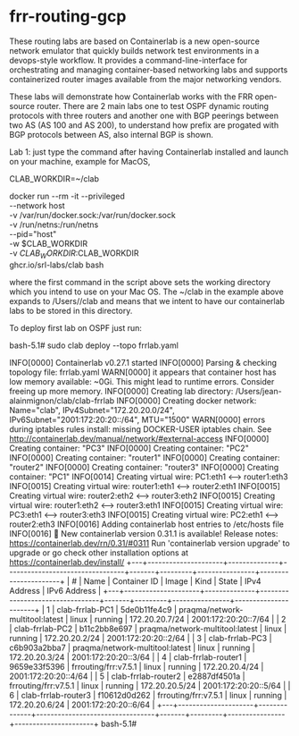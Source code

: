 # frr-routing-gcp
These routing labs are based on Containerlab is a new open-source network emulator that quickly builds network test environments in a devops-style workflow. 
It provides a command-line-interface for orchestrating and managing container-based networking labs and supports containerized router images available
from the major networking vendors.

These labs will demonstrate how Containerlab works with the FRR open-source router. There are 2 main labs one to test OSPF dynamic routing protocols with 
three routers and another one with BGP peerings between two AS (AS 100 and AS 200), to understand how prefix are progated with BGP protocols between AS, 
also internal BGP is shown.  

Lab 1: just type the command after having Containerlab installed and launch on your machine, example for MacOS, 

CLAB_WORKDIR=~/clab

docker run --rm -it --privileged \
    --network host \
    -v /var/run/docker.sock:/var/run/docker.sock \
    -v /run/netns:/run/netns \
    --pid="host" \
    -w $CLAB_WORKDIR \
    -v $CLAB_WORKDIR:$CLAB_WORKDIR \
    ghcr.io/srl-labs/clab bash
    
where the first command in the script above sets the working directory which you intend to use on your Mac OS. The ~/clab in the example above expands to /Users/<username>/clab and means that we intent to have our containerlab labs to be stored in this directory.

To deploy first lab on OSPF just run: 

bash-5.1# sudo clab deploy --topo frrlab.yaml

INFO[0000] Containerlab v0.27.1 started
INFO[0000] Parsing & checking topology file: frrlab.yaml
WARN[0000] it appears that container host has low memory available: ~0Gi. This might lead to runtime errors. Consider freeing up more memory.
INFO[0000] Creating lab directory: /Users/jean-alainmignon/clab/clab-frrlab
INFO[0000] Creating docker network: Name="clab", IPv4Subnet="172.20.20.0/24", IPv6Subnet="2001:172:20:20::/64", MTU="1500"
WARN[0000] errors during iptables rules install: missing DOCKER-USER iptables chain. See http://containerlab.dev/manual/network/#external-access
INFO[0000] Creating container: "PC3"
INFO[0000] Creating container: "PC2"
INFO[0000] Creating container: "router1"
INFO[0000] Creating container: "router2"
INFO[0000] Creating container: "router3"
INFO[0000] Creating container: "PC1"
INFO[0014] Creating virtual wire: PC1:eth1 <--> router1:eth3
INFO[0015] Creating virtual wire: router1:eth1 <--> router2:eth1
INFO[0015] Creating virtual wire: router2:eth2 <--> router3:eth2
INFO[0015] Creating virtual wire: router1:eth2 <--> router3:eth1
INFO[0015] Creating virtual wire: PC3:eth1 <--> router3:eth3
INFO[0015] Creating virtual wire: PC2:eth1 <--> router2:eth3
INFO[0016] Adding containerlab host entries to /etc/hosts file
INFO[0016] 🎉 New containerlab version 0.31.1 is available! Release notes: https://containerlab.dev/rn/0.31/#0311
Run 'containerlab version upgrade' to upgrade or go check other installation options at https://containerlab.dev/install/
+---+---------------------+--------------+---------------------------------+-------+---------+----------------+----------------------+
| # |        Name         | Container ID |              Image              | Kind  |  State  |  IPv4 Address  |     IPv6 Address     |
+---+---------------------+--------------+---------------------------------+-------+---------+----------------+----------------------+
| 1 | clab-frrlab-PC1     | 5de0b11fe4c9 | praqma/network-multitool:latest | linux | running | 172.20.20.7/24 | 2001:172:20:20::7/64 |
| 2 | clab-frrlab-PC2     | b11c2bb8e697 | praqma/network-multitool:latest | linux | running | 172.20.20.2/24 | 2001:172:20:20::2/64 |
| 3 | clab-frrlab-PC3     | c6b903a2bba7 | praqma/network-multitool:latest | linux | running | 172.20.20.3/24 | 2001:172:20:20::3/64 |
| 4 | clab-frrlab-router1 | 9659e33f5396 | frrouting/frr:v7.5.1            | linux | running | 172.20.20.4/24 | 2001:172:20:20::4/64 |
| 5 | clab-frrlab-router2 | e2887df4501a | frrouting/frr:v7.5.1            | linux | running | 172.20.20.5/24 | 2001:172:20:20::5/64 |
| 6 | clab-frrlab-router3 | f10612d0d262 | frrouting/frr:v7.5.1            | linux | running | 172.20.20.6/24 | 2001:172:20:20::6/64 |
+---+---------------------+--------------+---------------------------------+-------+---------+----------------+----------------------+
bash-5.1# 





